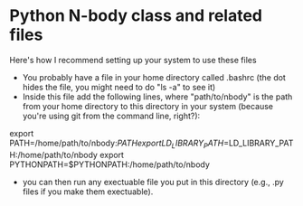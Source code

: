 # Python N-body class and related files

Here's how I recommend setting up your system to use these files

* You probably have a file in your home directory called .bashrc (the dot hides the file, you might need to do "ls -a" to see it)
* Inside this file add the following lines, where "path/to/nbody" is the path from your home directory to this directory in your system (because you're using git from the command line, right?):

export PATH=/home/path/to/nbody:$PATH
export LD_LIBRARY_PATH=$LD_LIBRARY_PATH:/home/path/to/nbody
export PYTHONPATH=$PYTHONPATH:/home/path/to/nbody

* you can then run any exectuable file you put in this directory (e.g., .py files if you make them exectuable).

